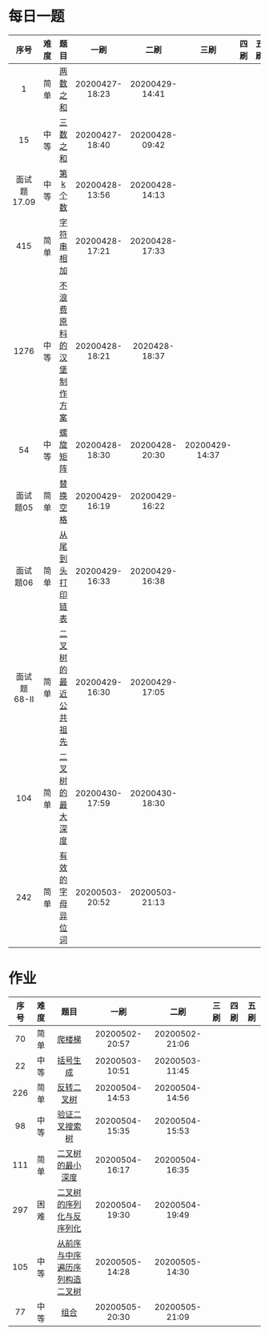 # 每日一题
|序号|难度|题目|一刷|二刷|三刷|四刷|五刷|
|:--:|:--:|:--:|:--:|:--:|:--:|:--:|:--:|
1|简单|[两数之和](https://leetcode-cn.com/problems/two-sum/)|20200427-18:23|20200429-14:41| | | |
15|中等|[三数之和](https://leetcode-cn.com/problems/3sum/)|20200427-18:40| 20200428-09:42| | | |
面试题17.09|中等|[第k个数](https://leetcode-cn.com/problems/get-kth-magic-number-lcci/)|20200428-13:56|20200428-14:13||||
415|简单|[字符串相加](https://leetcode-cn.com/problems/add-strings/)| 20200428-17:21|20200428-17:33 | | | |
1276|中等|[不浪费原料的汉堡制作方案](https://leetcode-cn.com/problems/number-of-burgers-with-no-waste-of-ingredients/)|20200428-18:21|2020428-18:37||||
54|中等|[螺旋矩阵](https://leetcode-cn.com/problems/spiral-matrix/)|20200428-18:30|20200428-20:30|20200429-14:37|||
面试题05|简单|[替换空格](https://leetcode-cn.com/problems/ti-huan-kong-ge-lcof/)|20200429-16:19|20200429-16:22||||
面试题06|简单|[从尾到头打印链表](https://leetcode-cn.com/problems/cong-wei-dao-tou-da-yin-lian-biao-lcof/)|20200429-16:33|20200429-16:38||||
面试题68-II|简单|[二叉树的最近公共祖先](https://leetcode-cn.com/problems/er-cha-shu-de-zui-jin-gong-gong-zu-xian-lcof/)|20200429-16:30|20200429-17:05|||| 
104|简单|[二叉树的最大深度](https://leetcode-cn.com/problems/maximum-depth-of-binary-tree/)|20200430-17:59|20200430-18:30||||
242|简单|[有效的字母异位词](https://leetcode-cn.com/problems/valid-anagram/)|20200503-20:52| 20200503-21:13||||

# 作业

|序号|难度|题目|一刷|二刷|三刷|四刷|五刷|
|:--:|:--:|:--:|:--:|:--:|:--:|:--:|:--:|
70|简单|[爬楼梯](https://leetcode-cn.com/problems/climbing-stairs/)|20200502-20:57 | 20200502-21:06| | | |
22|中等|[括号生成](https://leetcode-cn.com/problems/generate-parentheses/)|20200503-10:51| 20200503-11:45 | | | |
226| 简单| [反转二叉树](https://leetcode-cn.com/problems/invert-binary-tree/description/)|20200504-14:53| 20200504-14:56||||
98| 中等 | [验证二叉搜索树](https://leetcode-cn.com/problems/validate-binary-search-tree/)|20200504-15:35| 20200504-15:53||||
111|简单| [二叉树的最小深度](https://leetcode-cn.com/problems/minimum-depth-of-binary-tree/)|20200504-16:17|20200504-16:35||||
297|困难| [二叉树的序列化与反序列化](https://leetcode-cn.com/problems/serialize-and-deserialize-binary-tree/)|20200504-19:30|20200504-19:49||||
105|中等| [从前序与中序遍历序列构造二叉树](https://leetcode-cn.com/problems/construct-binary-tree-from-preorder-and-inorder-traversal/)|20200505-14:28|20200505-14:30||||
77| 中等| [组合](https://leetcode-cn.com/problems/combinations/)|20200505-20:30|20200505-21:09||||